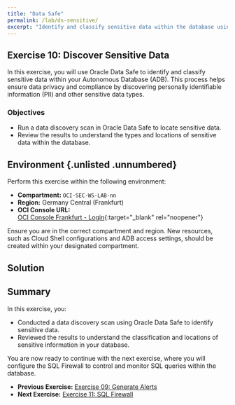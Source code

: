 ```yaml
---
title: "Data Safe"
permalink: /lab/ds-sensitive/
excerpt: "Identify and classify sensitive data within the database using Oracle Data Safe."
---
```

<!-- markdownlint-disable MD024 -->
<!-- markdownlint-disable MD033 -->
<!-- markdownlint-disable MD041 -->

## Exercise 10: Discover Sensitive Data

In this exercise, you will use Oracle Data Safe to identify and classify sensitive data within your Autonomous Database (ADB). This process helps ensure data privacy and compliance by discovering personally identifiable information (PII) and other sensitive data types.

### Objectives

- Run a data discovery scan in Oracle Data Safe to locate sensitive data.
- Review the results to understand the types and locations of sensitive data within the database.

## Environment {.unlisted .unnumbered}

Perform this exercise within the following environment:

- **Compartment:** `OCI-SEC-WS-LAB-nn`
- **Region:** Germany Central (Frankfurt)
- **OCI Console URL:**  
  [OCI Console Frankfurt - Login](https://console.eu-frankfurt-1.oraclecloud.com){:target="_blank" rel="noopener"}

Ensure you are in the correct compartment and region. New resources, such as Cloud Shell configurations and ADB access settings, should be created within your designated compartment.

## Solution

## Summary

In this exercise, you:

- Conducted a data discovery scan using Oracle Data Safe to identify sensitive data.
- Reviewed the results to understand the classification and locations of sensitive information in your database.

You are now ready to continue with the next exercise, where you will configure the SQL Firewall to control and monitor SQL queries within the database.

- **Previous Exercise:** [Exercise 09: Generate Alerts](#exercise-09-generate-alerts)
- **Next Exercise:** [Exercise 11: SQL Firewall](#exercise-11-sql-firewall)

